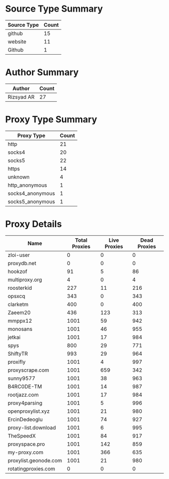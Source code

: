 # Source Type Summary

| Source Type | Count |
|-------------|-------|
| github | 15 |
| website | 11 |
| Github | 1 |


# Author Summary

| Author | Count |
|--------|-------|
| Rizsyad AR | 27 |


# Proxy Type Summary

| Proxy Type | Count |
|------------|-------|
| http | 21 |
| socks4 | 20 |
| socks5 | 22 |
| https | 14 |
| unknown | 4 |
| http_anonymous | 1 |
| socks4_anonymous | 1 |
| socks5_anonymous | 1 |


# Proxy Details

| Name | Total Proxies | Live Proxies | Dead Proxies |
|------|---------------|--------------|---------------|
| zloi-user | 0 | 0 | 0 |
| proxydb.net | 0 | 0 | 0 |
| hookzof | 91 | 5 | 86 |
| multiproxy.org | 4 | 0 | 4 |
| roosterkid | 227 | 11 | 216 |
| opsxcq | 343 | 0 | 343 |
| clarketm | 400 | 0 | 400 |
| Zaeem20 | 436 | 123 | 313 |
| mmppx12 | 1001 | 59 | 942 |
| monosans | 1001 | 46 | 955 |
| jetkai | 1001 | 17 | 984 |
| spys | 800 | 29 | 771 |
| ShiftyTR | 993 | 29 | 964 |
| proxifly | 1001 | 4 | 997 |
| proxyscrape.com | 1001 | 659 | 342 |
| sunny9577 | 1001 | 38 | 963 |
| B4RC0DE-TM | 1001 | 14 | 987 |
| rootjazz.com | 1001 | 17 | 984 |
| proxy4parsing | 1001 | 5 | 996 |
| openproxylist.xyz | 1001 | 21 | 980 |
| ErcinDedeoglu | 1001 | 74 | 927 |
| proxy-list.download | 1001 | 6 | 995 |
| TheSpeedX | 1001 | 84 | 917 |
| proxyspace.pro | 1001 | 142 | 859 |
| my-proxy.com | 1001 | 366 | 635 |
| proxylist.geonode.com | 1001 | 21 | 980 |
| rotatingproxies.com | 0 | 0 | 0 |
